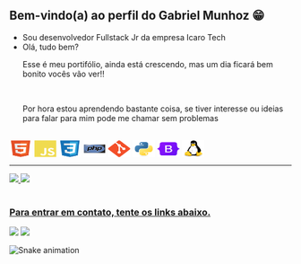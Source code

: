 ## Bem-vindo(a) ao perfil do Gabriel Munhoz 😁

<ul>
  <li>Sou desenvolvedor Fullstack Jr da empresa Icaro Tech </li>
  <li> Olá, tudo bem? </li>
  <p> Esse é meu portifólio, ainda está crescendo, mas um dia ficará bem bonito vocês vão ver!! </p>
  <br>
  <p>Por hora estou aprendendo bastante coisa, se tiver interesse ou ideias para falar para mim pode me chamar sem problemas</p>
</ul>

<div style="display: inline_block"><br>
  <img align="center" alt="HTML" height="30" width="40" src="https://raw.githubusercontent.com/devicons/devicon/master/icons/html5/html5-original.svg">
  <img align="center" alt="Js" height="30" width="40" src="https://raw.githubusercontent.com/devicons/devicon/master/icons/javascript/javascript-plain.svg">
  <img align="center" alt="CSS" height="30" width="40" src="https://raw.githubusercontent.com/devicons/devicon/master/icons/css3/css3-original.svg">
  <img align="center" alt="php" height="30" width="40" src="https://raw.githubusercontent.com/devicons/devicon/master/icons/php/php-original.svg">
  <img align="center" alt="git" height="30" width="40" src="https://raw.githubusercontent.com/devicons/devicon/master/icons/git/git-original.svg">
  <img align="center" alt="python" height="30" width="40" src="https://raw.githubusercontent.com/devicons/devicon/master/icons/python/python-original.svg">
  <img align="center" alt="sql" height="30" width="40" src="https://raw.githubusercontent.com/devicons/devicon/master/icons/bootstrap/bootstrap-original.svg">
  <img align="center" alt="linux" height="30" width="40" src="https://raw.githubusercontent.com/devicons/devicon/master/icons/linux/linux-original.svg">
</div>

<hr>

 <div>
   <a href="https://github.com/gmunhoz98">
   <img height="170em" src="https://github-readme-stats.vercel.app/api?username=gmunhoz98&show_icons=true&theme=midnight-purple&include_all_commits=true&count_private=true&border_color=midnight"/>
   <img height="170em" src="https://github-readme-stats.vercel.app/api/top-langs/?username=gmunhoz98&layout=compact&langs_count=6&theme=midnight-purple"/>
</div>
   
 <br>

  ### Para entrar em contato, tente os links abaixo.
 
<div> 
  <a href = "mailto:gbljsmunhoz@gmail.com"><img src="https://img.shields.io/badge/-Gmail-%23333?style=for-the-badge&logo=gmail&logoColor=white" target="_blank"></a>
  <a href="https://www.linkedin.com/in/gabriel-munh%C3%B3z-b52b86158" target="_blank"><img src="https://img.shields.io/badge/-LinkedIn-%230077B5?style=for-the-badge&logo=linkedin&logoColor=white" target="_blank"></a> 
 
  ![Snake animation](https://github.com/devemdobro/devemdobro/blob/output/github-contribution-grid-snake.svg)

</div>
